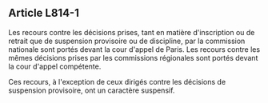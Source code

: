 Article L814-1
----
Les recours contre les décisions prises, tant en matière d'inscription ou de
retrait que de suspension provisoire ou de discipline, par la commission
nationale sont portés devant la cour d'appel de Paris. Les recours contre les
mêmes décisions prises par les commissions régionales sont portés devant la cour
d'appel compétente.

Ces recours, à l'exception de ceux dirigés contre les décisions de suspension
provisoire, ont un caractère suspensif.
